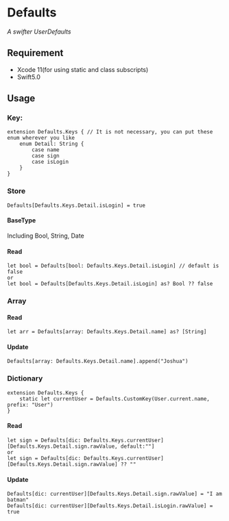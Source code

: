 # Defaults
*A swifter UserDefaults*



## Requirement

- Xcode 11(for using static and class subscripts)
- Swift5.0

## Usage

### Key:

```
extension Defaults.Keys { // It is not necessary, you can put these enum wherever you like
	enum Detail: String {
		case name
		case sign
		case isLogin
	}
}
```

### Store

```
Defaults[Defaults.Keys.Detail.isLogin] = true
```



#### BaseType

Including Bool, String, Date

#### Read

```
let bool = Defaults[bool: Defaults.Keys.Detail.isLogin] // default is false
or
let bool = Defaults[Defaults.Keys.Detail.isLogin] as? Bool ?? false
```



### Array

#### Read

```
let arr = Defaults[array: Defaults.Keys.Detail.name] as? [String]
```

#### Update

```
Defaults[array: Defaults.Keys.Detail.name].append("Joshua")
```



### Dictionary

```
extension Defaults.Keys {
	static let currentUser = Defaults.CustomKey(User.current.name, prefix: "User")
}
```

#### Read

```
let sign = Defaults[dic: Defaults.Keys.currentUser][Defaults.Keys.Detail.sign.rawValue, default:""]
or 
let sign = Defaults[dic: Defaults.Keys.currentUser][Defaults.Keys.Detail.sign.rawValue] ?? ""
```

#### Update

```
Defaults[dic: currentUser][Defaults.Keys.Detail.sign.rawValue] = "I am batman"
Defaults[dic: currentUser][Defaults.Keys.Detail.isLogin.rawValue] = true
```



### 
